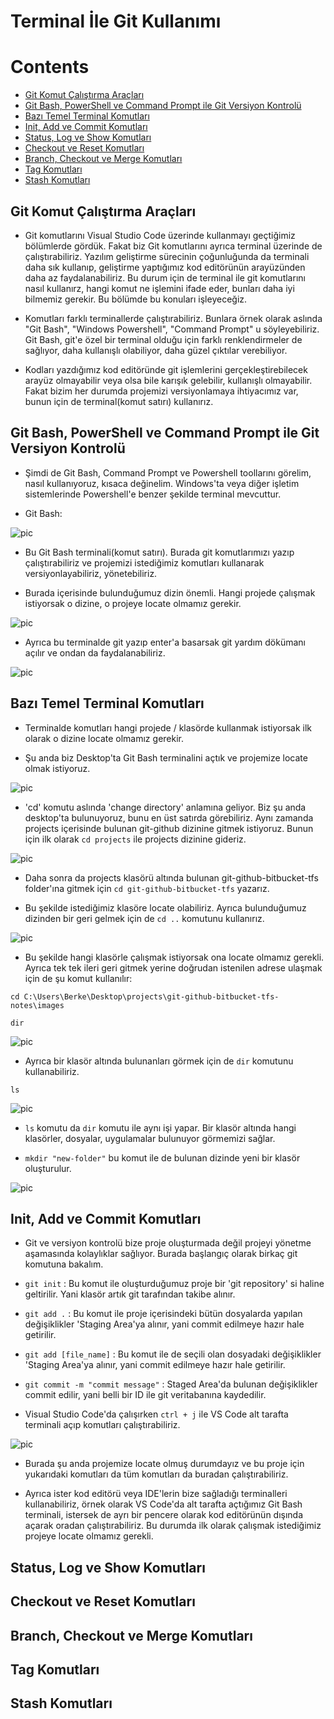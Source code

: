 # Terminal İle Git Kullanımı

# Contents
* [Git Komut Çalıştırma Araçları](#git-commands)
* [Git Bash, PowerShell ve Command Prompt ile Git Versiyon Kontrolü](#git-commands-tools)
* [Bazı Temel Terminal Komutları](#basic-terimnal-commands)
* [Init, Add ve Commit Komutları](#init-add-commit)
* [Status, Log ve Show Komutları](#status-log-show)
* [Checkout ve Reset Komutları](#checkout-reset)
* [Branch, Checkout ve Merge Komutları](#branch-checkout-merge)
* [Tag Komutları](#tag-commands)
* [Stash Komutları](#stash-commands)



## Git Komut Çalıştırma Araçları <a name="git-commands"></a>

- Git komutlarını Visual Studio Code üzerinde kullanmayı geçtiğimiz bölümlerde gördük. Fakat biz Git komutlarını ayrıca terminal üzerinde de çalıştırabiliriz. Yazılım geliştirme sürecinin çoğunluğunda da terminali daha sık kullanıp, geliştirme yaptığımız kod editörünün arayüzünden daha az faydalanabiliriz. Bu durum için de terminal ile git komutlarını nasıl kullanırz, hangi komut ne işlemini ifade eder, bunları daha iyi bilmemiz gerekir. Bu bölümde bu konuları işleyeceğiz. 

- Komutları farklı terminallerde çalıştırabiliriz. Bunlara örnek olarak aslında "Git Bash", "Windows Powershell", "Command Prompt" u söyleyebiliriz. Git Bash, git'e özel bir terminal olduğu için farklı renklendirmeler de sağlıyor, daha kullanışlı olabiliyor, daha güzel çıktılar verebiliyor. 

- Kodları yazdığımız kod editöründe git işlemlerini gerçekleştirebilecek arayüz olmayabilir veya olsa bile karışık gelebilir, kullanışlı olmayabilir. Fakat bizim her durumda projemizi versiyonlamaya ihtiyacımız var, bunun için de terminal(komut satırı) kullanırız. 


## Git Bash, PowerShell ve Command Prompt ile Git Versiyon Kontrolü <a name="git-commands-tools"></a>

- Şimdi de Git Bash, Command Prompt ve Powershell toollarını görelim, nasıl kullanıyoruz, kısaca değinelim. Windows'ta veya diğer işletim sistemlerinde Powershell'e benzer şekilde terminal mevcuttur.  

- Git Bash: 

![pic](../images/32.1.terminal.jpg)

- Bu Git Bash terminali(komut satırı). Burada git komutlarımızı yazıp çalıştırabiliriz ve projemizi istediğimiz komutları kullanarak versiyonlayabiliriz, yönetebiliriz. 

- Burada içerisinde bulunduğumuz dizin önemli. Hangi projede çalışmak istiyorsak o dizine, o projeye locate olmamız gerekir.

![pic](../images/32.2.terminal.jpg)

- Ayrıca bu terminalde git yazıp enter'a basarsak git yardım dökümanı açılır ve ondan da faydalanabiliriz. 

![pic](../images/32.3.terminal.jpg)


## Bazı Temel Terminal Komutları <a name="basic-terimnal-commands"></a>

- Terminalde komutları hangi projede / klasörde kullanmak istiyorsak ilk olarak o dizine locate olmamız gerekir. 

- Şu anda biz Desktop'ta Git Bash terminalini açtık ve projemize locate olmak istiyoruz. 

![pic](../images/33.1.terminal.jpg)

- 'cd' komutu aslında 'change directory' anlamına geliyor. Biz şu anda desktop'ta bulunuyoruz, bunu en üst satırda görebiliriz. Aynı zamanda projects içerisinde bulunan git-github dizinine gitmek istiyoruz. Bunun için ilk olarak `cd projects` ile projects dizinine gideriz.

![pic](../images/33.2.terminal.jpg)

- Daha sonra da projects klasörü altında bulunan git-github-bitbucket-tfs folder'ına gitmek için `cd git-github-bitbucket-tfs` yazarız. 

- Bu şekilde istediğimiz klasöre locate olabiliriz. Ayrıca bulunduğumuz dizinden bir geri gelmek için de `cd ..` komutunu kullanırız. 

![pic](../images/33.3.terminal.jpg)

- Bu şekilde hangi klasörle çalışmak istiyorsak ona locate olmamız gerekli. Ayrıca tek tek ileri geri gitmek yerine doğrudan istenilen adrese ulaşmak için de şu komut kullanılır: 

`cd C:\Users\Berke\Desktop\projects\git-github-bitbucket-tfs-notes\images` 

`dir`

![pic](../images/33.4.terminal.jpg)

- Ayrıca bir klasör altında bulunanları görmek için de `dir` komutunu kullanabiliriz. 

`ls`

![pic](../images/33.5.terminal.jpg)

- `ls` komutu da `dir` komutu ile aynı işi yapar. Bir klasör altında hangi klasörler, dosyalar, uygulamalar bulunuyor görmemizi sağlar. 

- `mkdir "new-folder"` bu komut ile de bulunan dizinde yeni bir klasör oluşturulur.

![pic](../images/33.6.terminal.jpg)


## Init, Add ve Commit Komutları <a name="init-add-commit"></a>

- Git ve versiyon kontrolü bize proje oluşturmada değil projeyi yönetme aşamasında kolaylıklar sağlıyor. Burada başlangıç olarak birkaç git komutuna bakalım.

- `git init` : Bu komut ile oluşturduğumuz proje bir 'git repository' si haline geltirilir. Yani klasör artık git tarafından takibe alınır. 

- `git add .` : Bu komut ile proje içerisindeki bütün dosyalarda yapılan değişiklikler 'Staging Area'ya alınır, yani commit edilmeye hazır hale getirilir. 

- `git add [file_name]` : Bu komut ile de seçili olan dosyadaki değişiklikler 'Staging Area'ya alınır, yani commit edilmeye hazır hale getirilir.

- `git commit -m "commit message"` : Staged Area'da bulunan değişiklikler commit edilir, yani belli bir ID ile git veritabanına kaydedilir. 

- Visual Studio Code'da çalışırken `ctrl + j` ile VS Code alt tarafta terminali açıp komutları çalıştırabiliriz. 

![pic](../images/34.1.init-add-commit.jpg)

- Burada şu anda projemize locate olmuş durumdayız ve bu proje için yukarıdaki komutları da tüm komutları da buradan çalıştırabiliriz. 

- Ayrıca ister kod editörü veya IDE'lerin bize sağladığı terminalleri kullanabiliriz, örnek olarak VS Code'da alt tarafta açtığımız Git Bash terminali, istersek de ayrı bir pencere olarak kod editörünün dışında açarak oradan çalıştırabiliriz. Bu durumda ilk olarak çalışmak istediğimiz projeye locate olmamız gerekli. 





## Status, Log ve Show Komutları <a name="status-log-show"></a>



## Checkout ve Reset Komutları <a name="checkout-reset"></a>



## Branch, Checkout ve Merge Komutları <a name="branch-checkout-merge"></a>



## Tag Komutları <a name="tag-commands"></a>


## Stash Komutları <a name="stash-commands"></a>

